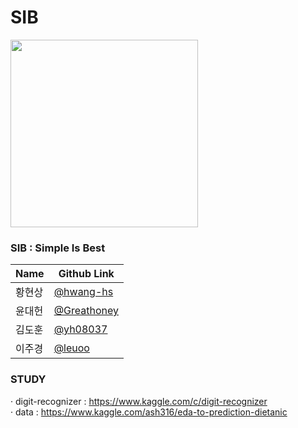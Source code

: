 # SIB

<image src="images/sib_logo.png" width="300">

### SIB : Simple Is Best

| Name  | Github Link |
|-------|--------|
| 황현상 | [@hwang-hs](https://github.com/hwang-hs) |
| 윤대헌 | [@Greathoney](https://github.com/Greathoney) |
| 김도훈 | [@yh08037](https://github.com/yh08037) |
| 이주경 | [@leuoo](https://github.com/leuoo) |


### STUDY

&middot; digit-recognizer :  https://www.kaggle.com/c/digit-recognizer<br>
&middot; data :  https://www.kaggle.com/ash316/eda-to-prediction-dietanic

